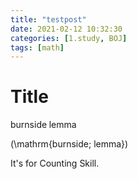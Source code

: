 ```yaml
---
title: "testpost"
date: 2021-02-12 10:32:30
categories: [1.study, BOJ]
tags: [math]
---
```


# Title

$\mathrm{burnside\; lemma}$

\(\mathrm{burnside\; lemma}\)

It's for Counting Skill.
